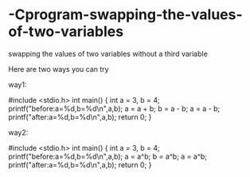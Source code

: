 # -Cprogram-swapping-the-values-of-two-variables
swapping the values of two variables without a third variable

Here are two ways you can try  

way1:

#include <stdio.h>
int main()
{
    int a = 3, b = 4;
    printf("before:a=%d,b=%d\n",a,b);
    a = a + b;
    b = a - b;
    a = a - b;
    printf("after:a=%d,b=%d\n",a,b);
    return 0;
}


way2:

#include <stdio.h>
int main()
{
    int a = 3, b = 4;
    printf("before:a=%d,b=%d\n",a,b);
    a = a^b;
    b = a^b;
    a = a^b;
    printf("after:a=%d,b=%d\n",a,b);
    return 0;
}

